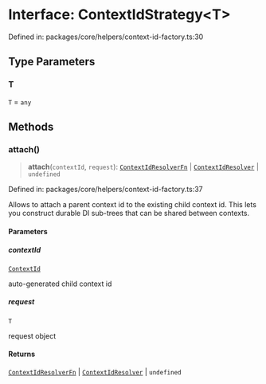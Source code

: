 # Interface: ContextIdStrategy\<T\>

Defined in: packages/core/helpers/context-id-factory.ts:30

## Type Parameters

### T

`T` = `any`

## Methods

### attach()

> **attach**(`contextId`, `request`): [`ContextIdResolverFn`](../type-aliases/ContextIdResolverFn.md) \| [`ContextIdResolver`](ContextIdResolver.md) \| `undefined`

Defined in: packages/core/helpers/context-id-factory.ts:37

Allows to attach a parent context id to the existing child context id.
This lets you construct durable DI sub-trees that can be shared between contexts.

#### Parameters

##### contextId

[`ContextId`](ContextId.md)

auto-generated child context id

##### request

`T`

request object

#### Returns

[`ContextIdResolverFn`](../type-aliases/ContextIdResolverFn.md) \| [`ContextIdResolver`](ContextIdResolver.md) \| `undefined`
